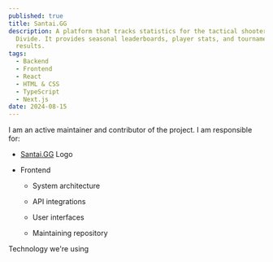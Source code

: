 ```yaml
---
published: true
title: Santai.GG
description: A platform that tracks statistics for the tactical shooter Spectre
  Divide. It provides seasonal leaderboards, player stats, and tournament
  results.
tags:
  - Backend
  - Frontend
  - React
  - HTML & CSS
  - TypeScript
  - Next.js
date: 2024-08-15
---
```

I am an active maintainer and contributor of the project. I am responsible for:

*   [Santai.GG](http://Santai.GG) Logo
    
*   Frontend
    
    *   System architecture
        
    *   API integrations
        
    *   User interfaces
        
    *   Maintaining repository
        

Technology we're using